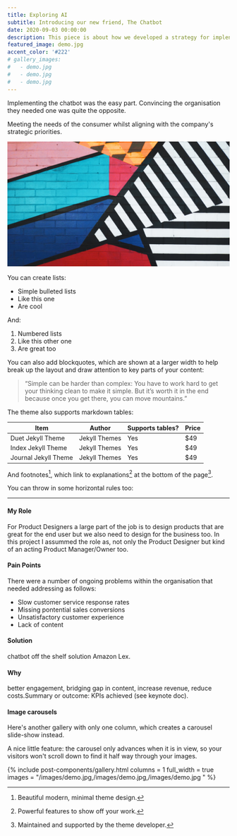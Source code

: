 ```yaml
---
title: Exploring AI
subtitle: Introducing our new friend, The Chatbot
date: 2020-09-03 00:00:00
description: This piece is about how we developed a strategy for implenting an AI/ML solution to align with the organisation's strategic priorities and to solve immediate problems.
featured_image: demo.jpg
accent_color: '#222'
# gallery_images:
#   - demo.jpg
#   - demo.jpg
#   - demo.jpg
---
```


Implementing the chatbot was the easy part.  Convincing the organisation they needed one was quite the opposite.

Meeting the needs of the consumer whilst aligning with the company's strategic priorities.

![](/images/demo.jpg)

You can create lists:

* Simple bulleted lists
* Like this one
* Are cool

And:

1. Numbered lists
2. Like this other one
3. Are great too

You can also add blockquotes, which are shown at a larger width to help break up the layout and draw attention to key parts of your content:

> “Simple can be harder than complex: You have to work hard to get your thinking clean to make it simple. But it’s worth it in the end because once you get there, you can move mountains.”

The theme also supports markdown tables:

| Item                 | Author        | Supports tables? | Price |
|----------------------|---------------|------------------|-------|
| Duet Jekyll Theme    | Jekyll Themes | Yes              | $49   |
| Index Jekyll Theme   | Jekyll Themes | Yes              | $49   |
| Journal Jekyll Theme | Jekyll Themes | Yes              | $49   |

And footnotes[^1], which link to explanations[^2] at the bottom of the page[^3].

[^1]: Beautiful modern, minimal theme design.
[^2]: Powerful features to show off your work.
[^3]: Maintained and supported by the theme developer.

You can throw in some horizontal rules too:

---

#### My Role

For Product Designers a large part of the job is to design products that are great for the end user but we also need to design for the business too.  In this project I assummed the role as, not only the Product Designer but kind of an acting Product Manager/Owner too.

#### Pain Points

There were a number of ongoing problems within the organisation that needed addressing as follows: 

* Slow customer service response rates
* Missing pontential sales conversions
* Unsatisfactory customer experience
* Lack of content

#### Solution
chatbot off the shelf solution Amazon Lex.

#### Why
better engagement, bridging gap in content, increase revenue, reduce costs.Summary or outcome: KPIs achieved (see keynote doc).

#### Image carousels

Here's another gallery with only one column, which creates a carousel slide-show instead.

A nice little feature: the carousel only advances when it is in view, so your visitors won't scroll down to find it half way through your images.

{% include post-components/gallery.html
	columns = 1
	full_width = true
	images = "/images/demo.jpg,/images/demo.jpg,/images/demo.jpg
	"
%}